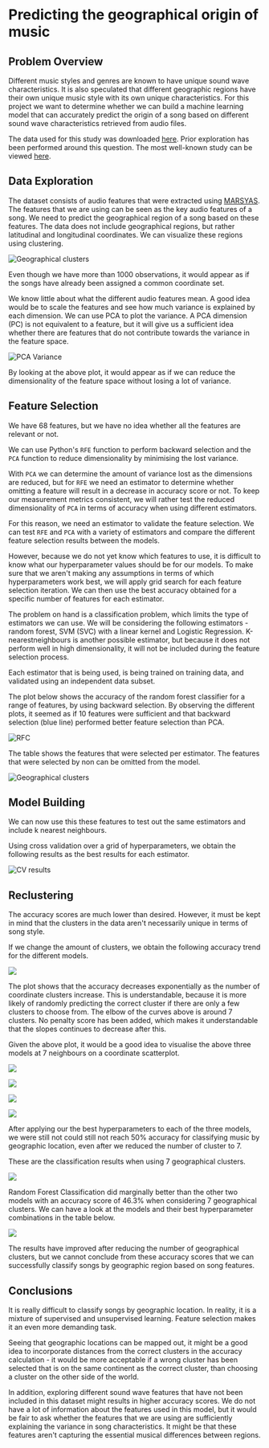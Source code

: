 # Predicting the geographical origin of music

## Problem Overview

Different music styles and genres are known to have unique sound wave characteristics. It is also speculated that different geographic regions have their own unique music style with its own unique characteristics. For this project we want to determine whether we can build a machine learning model that can accurately predict the origin of a song based on different sound wave characteristics retrieved from audio files.

The data used for this study was downloaded [here](http://archive.ics.uci.edu/ml/datasets/geographical+original+of+music). Prior exploration has been performed around this question. The most well-known study can be viewed [here](http://ieeexplore.ieee.org/stamp/stamp.jsp?tp=&arnumber=7023456).

## Data Exploration

The dataset consists of audio features that were extracted using [MARSYAS](http://marsyasweb.appspot.com/). The features that we are using can be seen as the key audio features of a song. We need to predict the geographical region of a song based on these features. The data does not include geographical regions, but rather latitudinal and longitudinal coordinates. We can visualize these regions using clustering.

![Geographical clusters](../data/images/cluster1.png)

Even though we have more than 1000 observations, it would appear as if the songs have already been assigned a common coordinate set.

We know little about what the different audio features mean. A good idea would be to scale the features and see how much variance is explained by each dimension. We can use PCA to plot the variance. A PCA dimension (PC) is not equivalent to a feature, but it will give us a sufficient idea whether there are features that do not contribute towards the variance in the feature space.

![PCA Variance](../data/images/var_exp.png)

By looking at  the above plot, it would appear as if we can reduce the dimensionality of the feature space without losing a lot of variance.

## Feature Selection

We have 68 features, but we have no idea whether all the features are relevant or not.

We can use Python's `RFE` function to perform backward selection and the `PCA` function to reduce dimensionality by minimising the lost variance.

With `PCA` we can determine the amount of variance lost as the dimensions are reduced, but for `RFE` we need an estimator to determine whether omitting a feature will result in a decrease in accuracy score or not. To keep our measurement metrics consistent, we will rather test the reduced dimensionality of `PCA` in terms of accuracy when using different estimators.

For this reason, we need an estimator to validate the feature selection. We can test `RFE` and `PCA` with a variety of estimators and compare the different feature selection results between the models.

However, because we do not yet know which features to use, it is difficult to know what our hyperparameter values should be for our models. To make sure that we aren't making any assumptions in terms of which hyperparameters work best, we will apply grid search for each feature selection iteration. We can then use the best accuracy obtained for a specific number of features for each estimator.

The problem on hand is a classification problem, which limits the type of estimators we can use. We will be considering the following estimators - random forest, SVM (SVC) with a linear kernel and Logistic Regression. K-nearestneighbours is another possible estimator, but because it does not perform well in high dimensionality, it will not be included during the feature selection process.

Each estimator that is being used, is being trained on training data, and validated using an independent data subset.

The plot below shows the accuracy of the random forest classifier for a range of features, by using backward selection. By observing the different plots, it seemed as if 10 features were sufficient and that backward selection (blue line) performed better feature selection than PCA.

![RFC](../data/images/rbf_feats.png)

The table shows the features that were selected per estimator. The features that were selected by non can be omitted from the model.

![Geographical clusters](../data/images/features.PNG)

## Model Building

We can now use this these features to test out the same estimators and include k nearest neighbours.

Using cross validation over a grid of hyperparameters, we obtain the following results as the best results for each estimator.

![CV results](../data/images/cv_results.PNG)

## Reclustering

The accuracy scores are much lower than desired. However, it must be kept in mind that the clusters in the data aren't necessarily unique in terms of song style.

If we change the amount of clusters, we obtain the following accuracy trend for the different models.

![](../data/images/recluster.png)

The plot shows that the accuracy decreases exponentially as the number of coordinate clusters increase. This is understandable, because it is more likely of randomly predicting the correct cluster if there are only a few clusters to choose from. The elbow of the curves above is around 7 clusters. No penalty score has been added, which makes it understandable that the slopes continues to decrease after this.

Given the above plot, it would be a good idea to visualise the above three models at 7 neighbours on a coordinate scatterplot.

![](../data/images/geo7.png)

![](../data/images/svc7.png)

![](../data/images/knn7.png)

![](../data/images/rfc7.png)

After applying our the best hyperparameters to each of the three models, we were still not could still not reach 50% accuracy for classifying music by geographic location, even after we reduced the number of cluster to 7.

These are the classification results when using 7 geographical clusters.

![](../data/images/result_mat.PNG)

Random Forest Classification did marginally better than the other two models with an accuracy score of 46.3% when considering 7 geographical clusters. We can have a look at the models and their best hyperparameter combinations in the table below.

![](../data/images/acc.PNG)

The results have improved after reducing the number of geographical clusters, but we cannot conclude from these accuracy scores that we can successfully classify songs by geographic region based on song features.

## Conclusions

It is really difficult to classify songs by geographic location. In reality, it is a mixture of supervised and unsupervised learning. Feature selection makes it an even more demanding task.

Seeing that geographic locations can be mapped out, it might be a good idea to incorporate distances from the correct clusters in the accuracy calculation - it would be more acceptable if a wrong cluster has been selected that is on the same continent as the correct cluster, than choosing a cluster on the other side of the world.

In addition, exploring different sound wave features that have not been included in this dataset might results in higher accuracy scores. We do not have a lot of information about the features used in this model, but it would be fair to ask whether the features that we are using are sufficiently explaining the variance in song characteristics. It might be that these features aren't capturing the essential musical differences between regions.
